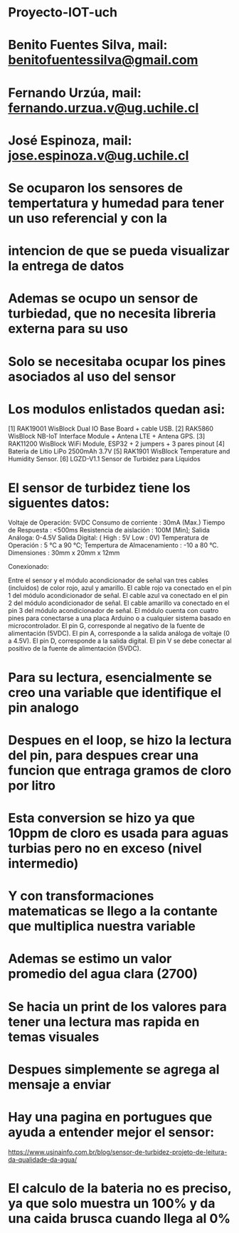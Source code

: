 # Proyecto-IOT-uch

# Benito Fuentes Silva, mail: benitofuentessilva@gmail.com
# Fernando Urzúa, mail: fernando.urzua.v@ug.uchile.cl
# José Espinoza, mail: jose.espinoza.v@ug.uchile.cl


# Se ocuparon los sensores de tempertatura y humedad para tener un uso referencial y con la
# intencion de que se pueda visualizar la entrega de datos
# Ademas se ocupo un sensor de turbiedad, que no necesita libreria externa para su uso
# Solo se necesitaba ocupar los pines asociados al uso del sensor

# Los modulos enlistados quedan asi:

[1] RAK19001 WisBlock Dual IO Base Board + cable USB.
[2] RAK5860 WisBlock NB-IoT Interface Module + Antena LTE + Antena GPS.
[3] RAK11200 WisBlock WiFi Module, ESP32 + 2 jumpers + 3 pares pinout
[4] Batería de Litio LiPo 2500mAh 3.7V
[5] RAK1901 WisBlock Temperature and Humidity Sensor.
[6] LGZD-V1.1 Sensor de Turbidez para Líquidos

# El sensor de turbidez tiene los siguentes datos:

Voltaje de Operación: 5VDC
Consumo de corriente : 30mA (Max.)
Tiempo de Respuesta : <500ms
Resistencia de aislación : 100M [Min];
Salida Análoga:  0-4.5V
Salida Digital: (  High : 5V    Low : 0V)
Temperatura de Operación : 5 °C a 90 °C;
Tempertura de Almacenamiento : -10 a 80 °C.
Dimensiones : 30mm x 20mm x 12mm

Conexionado:

Entre el sensor y el módulo acondicionador de señal van tres cables (incluidos) de color rojo, azul y amarillo.
El cable rojo va conectado en el pin 1 del módulo acondicionador de señal.
El cable azul va conectado en el pin 2 del módulo acondicionador de señal.
El cable amarillo va conectado en el pin 3 del módulo acondicionador de señal.
El módulo cuenta con cuatro pines para conectarse a una placa Arduino o a cualquier sistema basado en microcontrolador.
El pin G, corresponde al negativo de la fuente de alimentación (5VDC).
El pin A, corresponde a la salida análoga de voltaje (0 a 4.5V).
El pin D, corresponde a la salida digital.
El pin V se debe conectar al positivo de la fuente de alimentación (5VDC).

# Para su lectura, esencialmente se creo una variable que identifique el pin analogo
# Despues en el loop, se hizo la lectura del pin, para despues crear una funcion que entraga gramos de cloro por litro
# Esta conversion se hizo ya que 10ppm de cloro es usada para aguas turbias pero no en exceso (nivel intermedio)
# Y con transformaciones matematicas se llego a la contante que multiplica nuestra variable
# Ademas se estimo un valor promedio del agua clara (2700)
# Se hacia un print de los valores para tener una lectura mas rapida en temas visuales
# Despues simplemente se agrega al mensaje a enviar

# Hay una pagina en portugues que ayuda a entender mejor el sensor: 

https://www.usinainfo.com.br/blog/sensor-de-turbidez-projeto-de-leitura-da-qualidade-da-agua/

# El calculo de la bateria no es preciso, ya que solo muestra un 100% y da una caida brusca cuando llega al 0%

 
